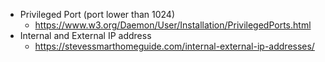 - Privileged Port (port lower than 1024)
	- https://www.w3.org/Daemon/User/Installation/PrivilegedPorts.html
- Internal and External IP address
	- https://stevessmarthomeguide.com/internal-external-ip-addresses/
